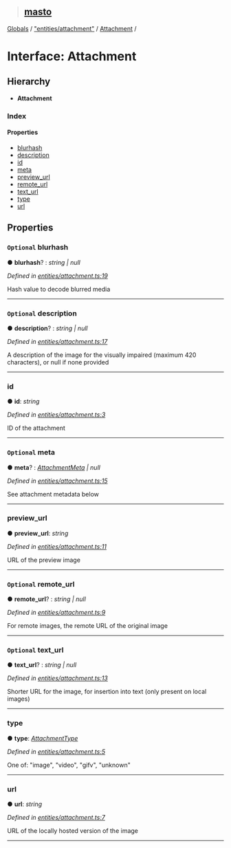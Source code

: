 > ## [masto](../README.md)

[Globals](../globals.md) / ["entities/attachment"](../modules/_entities_attachment_.md) / [Attachment](_entities_attachment_.attachment.md) /

# Interface: Attachment

## Hierarchy

* **Attachment**

### Index

#### Properties

* [blurhash](_entities_attachment_.attachment.md#optional-blurhash)
* [description](_entities_attachment_.attachment.md#optional-description)
* [id](_entities_attachment_.attachment.md#id)
* [meta](_entities_attachment_.attachment.md#optional-meta)
* [preview_url](_entities_attachment_.attachment.md#preview_url)
* [remote_url](_entities_attachment_.attachment.md#optional-remote_url)
* [text_url](_entities_attachment_.attachment.md#optional-text_url)
* [type](_entities_attachment_.attachment.md#type)
* [url](_entities_attachment_.attachment.md#url)

## Properties

### `Optional` blurhash

● **blurhash**? : *string | null*

*Defined in [entities/attachment.ts:19](https://github.com/neet/masto.js/blob/3506035/src/entities/attachment.ts#L19)*

Hash value to decode blurred media

___

### `Optional` description

● **description**? : *string | null*

*Defined in [entities/attachment.ts:17](https://github.com/neet/masto.js/blob/3506035/src/entities/attachment.ts#L17)*

A description of the image for the visually impaired (maximum 420 characters), or null if none provided

___

###  id

● **id**: *string*

*Defined in [entities/attachment.ts:3](https://github.com/neet/masto.js/blob/3506035/src/entities/attachment.ts#L3)*

ID of the attachment

___

### `Optional` meta

● **meta**? : *[AttachmentMeta](_entities_attachment_.attachmentmeta.md) | null*

*Defined in [entities/attachment.ts:15](https://github.com/neet/masto.js/blob/3506035/src/entities/attachment.ts#L15)*

See attachment metadata below

___

###  preview_url

● **preview_url**: *string*

*Defined in [entities/attachment.ts:11](https://github.com/neet/masto.js/blob/3506035/src/entities/attachment.ts#L11)*

URL of the preview image

___

### `Optional` remote_url

● **remote_url**? : *string | null*

*Defined in [entities/attachment.ts:9](https://github.com/neet/masto.js/blob/3506035/src/entities/attachment.ts#L9)*

For remote images, the remote URL of the original image

___

### `Optional` text_url

● **text_url**? : *string | null*

*Defined in [entities/attachment.ts:13](https://github.com/neet/masto.js/blob/3506035/src/entities/attachment.ts#L13)*

Shorter URL for the image, for insertion into text (only present on local images)

___

###  type

● **type**: *[AttachmentType](../modules/_entities_attachment_.md#attachmenttype)*

*Defined in [entities/attachment.ts:5](https://github.com/neet/masto.js/blob/3506035/src/entities/attachment.ts#L5)*

One of: "image", "video", "gifv", "unknown"

___

###  url

● **url**: *string*

*Defined in [entities/attachment.ts:7](https://github.com/neet/masto.js/blob/3506035/src/entities/attachment.ts#L7)*

URL of the locally hosted version of the image

___